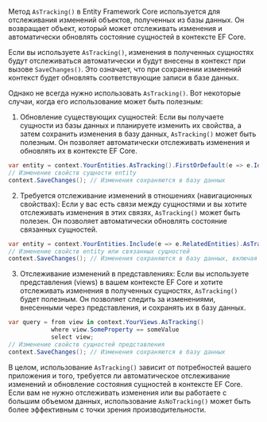 Метод `AsTracking()` в Entity Framework Core используется для отслеживания изменений объектов, полученных из базы данных. Он возвращает объект, который может отслеживать изменения и автоматически обновлять состояние сущностей в контексте EF Core.

Если вы используете `AsTracking()`, изменения в полученных сущностях будут отслеживаться автоматически и будут внесены в контекст при вызове `SaveChanges()`. Это означает, что при сохранении изменений контекст будет обновлять соответствующие записи в базе данных.

Однако не всегда нужно использовать `AsTracking()`. Вот некоторые случаи, когда его использование может быть полезным:

1. Обновление существующих сущностей: Если вы получаете сущности из базы данных и планируете изменить их свойства, а затем сохранить изменения в базу данных, `AsTracking()` может быть полезным. Он позволяет автоматически отслеживать изменения и обновлять их в контексте EF Core.

```csharp
var entity = context.YourEntities.AsTracking().FirstOrDefault(e => e.Id == entityId);
// Изменение свойств сущности entity
context.SaveChanges(); // Изменения сохраняются в базу данных
```

2. Требуется отслеживание изменений в отношениях (навигационных свойствах): Если у вас есть связи между сущностями и вы хотите отслеживать изменения в этих связях, `AsTracking()` может быть полезен. Он позволяет автоматически обновлять состояние связанных сущностей.

```csharp
var entity = context.YourEntities.Include(e => e.RelatedEntities).AsTracking().FirstOrDefault(e => e.Id == entityId);
// Изменение свойств entity или связанных сущностей
context.SaveChanges(); // Изменения сохраняются в базу данных, включая связанные сущности
```

3. Отслеживание изменений в представлениях: Если вы используете представления (views) в вашем контексте EF Core и хотите отслеживать изменения в полученных сущностях, `AsTracking()` будет полезным. Он позволяет следить за изменениями, внесенными через представления, и сохранять их в базу данных.

```csharp
var query = from view in context.YourViews.AsTracking()
            where view.SomeProperty == someValue
            select view;
// Изменение свойств сущностей представления
context.SaveChanges(); // Изменения сохраняются в базу данных
```

В целом, использование `AsTracking()` зависит от потребностей вашего приложения и того, требуется ли автоматическое отслеживание изменений и обновление состояния сущностей в контексте EF Core. Если вам не нужно отслеживать изменения или вы работаете с большим объемом данных, использование `AsNoTracking()` может быть более эффективным с точки зрения производительности.
